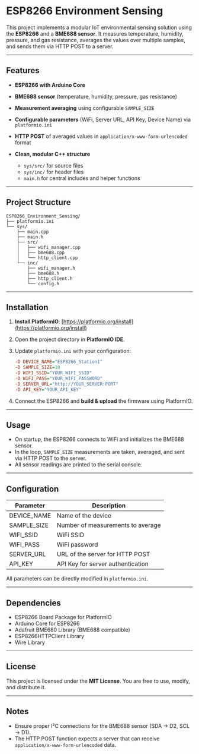 # ESP8266 Environment Sensing

This project implements a modular IoT environmental sensing solution using the **ESP8266** and a **BME688 sensor**. It measures temperature, humidity, pressure, and gas resistance, averages the values over multiple samples, and sends them via HTTP POST to a server.

---

## Features

* **ESP8266 with Arduino Core**
* **BME688 sensor** (temperature, humidity, pressure, gas resistance)
* **Measurement averaging** using configurable `SAMPLE_SIZE`
* **Configurable parameters** (WiFi, Server URL, API Key, Device Name) via `platformio.ini`
* **HTTP POST** of averaged values in `application/x-www-form-urlencoded` format
* **Clean, modular C++ structure**

  * `sys/src/` for source files
  * `sys/inc/` for header files
  * `main.h` for central includes and helper functions

---

## Project Structure

```
ESP8266_Environment_Sensing/
├── platformio.ini
└── sys/
    ├── main.cpp
    ├── main.h
    ├── src/
    │   ├── wifi_manager.cpp
    │   ├── bme688.cpp
    │   └── http_client.cpp
    └── inc/
        ├── wifi_manager.h
        ├── bme688.h
        ├── http_client.h
        └── config.h
```

---

## Installation

1. **Install PlatformIO**: [https://platformio.org/install](https://platformio.org/install)
2. Open the project directory in **PlatformIO IDE**.
3. Update `platformio.ini` with your configuration:

   ```ini
   -D DEVICE_NAME="ESP8266_Station1"
   -D SAMPLE_SIZE=10
   -D WIFI_SSID="YOUR_WIFI_SSID"
   -D WIFI_PASS="YOUR_WIFI_PASSWORD"
   -D SERVER_URL="http://YOUR_SERVER:PORT"
   -D API_KEY="YOUR_API_KEY"
   ```
4. Connect the ESP8266 and **build & upload** the firmware using PlatformIO.

---

## Usage

* On startup, the ESP8266 connects to WiFi and initializes the BME688 sensor.
* In the loop, `SAMPLE_SIZE` measurements are taken, averaged, and sent via HTTP POST to the server.
* All sensor readings are printed to the serial console.

---

## Configuration

| Parameter   | Description                       |
| ----------- | --------------------------------- |
| DEVICE_NAME | Name of the device                |
| SAMPLE_SIZE | Number of measurements to average |
| WIFI_SSID   | WiFi SSID                         |
| WIFI_PASS   | WiFi password                     |
| SERVER_URL  | URL of the server for HTTP POST   |
| API_KEY     | API Key for server authentication |

All parameters can be directly modified in `platformio.ini`.

---

## Dependencies

* ESP8266 Board Package for PlatformIO
* Arduino Core for ESP8266
* Adafruit BME680 Library (BME688 compatible)
* ESP8266HTTPClient Library
* Wire Library

---

## License

This project is licensed under the **MIT License**. You are free to use, modify, and distribute it.

---

## Notes

* Ensure proper I²C connections for the BME688 sensor (SDA → D2, SCL → D1).
* The HTTP POST function expects a server that can receive `application/x-www-form-urlencoded` data.
